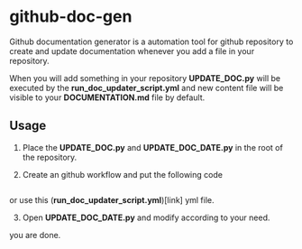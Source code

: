 # github-doc-gen

Github documentation generator is a automation tool for github repository to create and update
documentation whenever you add a file in your repository.

When you will add something in your repository <b>UPDATE_DOC.py</b> will be executed by the <b>run_doc_updater_script.yml</b> and new content file will be visible to your <b>DOCUMENTATION.md</b> file by default.


## Usage

1. Place the <b>UPDATE_DOC.py</b> and <b>UPDATE_DOC_DATE.py</b> in the root of the repository.

2. Create an github workflow and put the following code

```
```

or use this (<b>run_doc_updater_script.yml</b>)[link] yml file.

3. Open <b>UPDATE_DOC_DATE.py</b> and modify according to your need.

you are done.